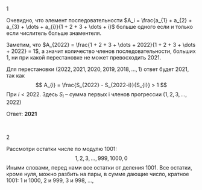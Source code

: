 1 

Очевидно, что элемент последовательности $A_i = \frac{a_{1} + a_{2} + a_{3} + \dots + a_{i}}{1 + 2 + 3 + \dots + i}$ больше одного если и только если числитель больше знаментеля.

Заметим, что $A_{2022} = \frac{1 + 2 + 3 + \dots + 2022}{1 + 2 + 3 + \dots + 2022} = 1$, а значит количество членов последовательности, больших 1, ни при какой перестановке не может превосходить 2021.

Для перестановки $(2022, 2021, 2020, 2019, 2018, \dots, 1)$ ответ будет 2021, так как 
$$
A_{i} = \frac{S_{2022} - S_{2022-i}}{S_{i}} > 1
$$
При $i < 2022$. Здесь $S_{i}$ – сумма первых i членов прогрессии $(1,2,3,\dots,2022)$

Ответ: **2021**

&nbsp;

2

Рассмотри остатки числе по модулю 1001:
$$
1,2,3,\dots,999,1000,0
$$
Иными словами, перед нами все остатки от деления 1001. Все остатки, кроме нуля, можно разбить на пары, в сумме дающие число, кратное 1001: 1 и 1000, 2 и 999, 3 и 998, ..., 